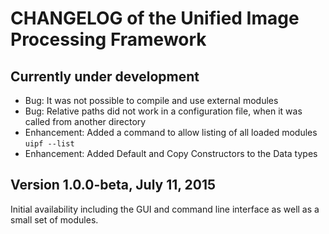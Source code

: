 CHANGELOG of the Unified Image Processing Framework
===================================================

Currently under development
---------------------------

- Bug: It was not possible to compile and use external modules
- Bug: Relative paths did not work in a configuration file, when it was called from another directory
- Enhancement: Added a command to allow listing of all loaded modules `uipf --list`
- Enhancement: Added Default and Copy Constructors to the Data types


Version 1.0.0-beta, July 11, 2015
---------------------------------

Initial availability including the GUI and command line interface as well as a small set of modules.
